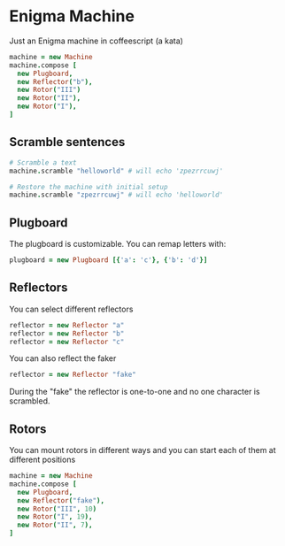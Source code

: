 # Enigma Machine

Just an Enigma machine in coffeescript (a kata)

```coffee
machine = new Machine
machine.compose [
  new Plugboard,
  new Reflector("b"),
  new Rotor("III")
  new Rotor("II"),
  new Rotor("I"),
]
```

## Scramble sentences

```coffee
# Scramble a text
machine.scramble "helloworld" # will echo 'zpezrrcuwj'
```

```coffee
# Restore the machine with initial setup
machine.scramble "zpezrrcuwj" # will echo 'helloworld'
```

## Plugboard

The plugboard is customizable. You can remap letters with:

```coffee
plugboard = new Plugboard [{'a': 'c'}, {'b': 'd'}]
```

## Reflectors

You can select different reflectors

```coffee
reflector = new Reflector "a"
reflector = new Reflector "b"
reflector = new Reflector "c"
```

You can also reflect the faker

```coffee
reflector = new Reflector "fake"
```

During the "fake" the reflector is one-to-one and no one character is scrambled.

## Rotors

You can mount rotors in different ways and you can start each of them at
different positions

```coffee
machine = new Machine
machine.compose [
  new Plugboard,
  new Reflector("fake"),
  new Rotor("III", 10)
  new Rotor("I", 19),
  new Rotor("II", 7),
]
```

